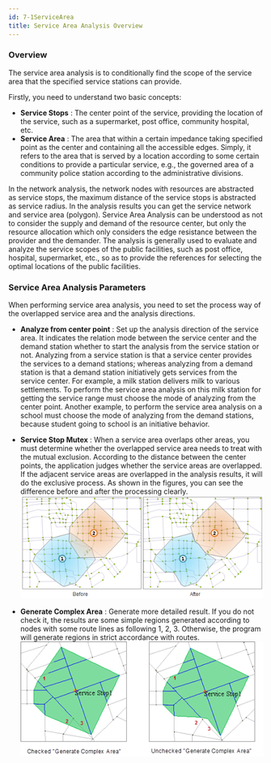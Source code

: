 ```yaml
---
id: 7-1ServiceArea
title: Service Area Analysis Overview
---
```

### Overview

The service area analysis is to conditionally find the scope of the service
area that the specified service stations can provide.

Firstly, you need to understand two basic concepts:

  * **Service Stops** : The center point of the service, providing the location of the service, such as a supermarket, post office, community hospital, etc.
  * **Service Area** : The area that within a certain impedance taking specified point as the center and containing all the accessible edges. Simply, it refers to the area that is served by a location according to some certain conditions to provide a particular service, e.g., the governed area of a community police station according to the administrative divisions.

In the network analysis, the network nodes with resources are abstracted as
service stops, the maximum distance of the service stops is abstracted as
service radius. In the analysis results you can get the service network and
service area (polygon). Service Area Analysis can be understood as not to
consider the supply and demand of the resource center, but only the resource
allocation which only considers the edge resistance between the provider and
the demander. The analysis is generally used to evaluate and analyze the
service scopes of the public facilities, such as post office, hospital,
supermarket, etc., so as to provide the references for selecting the optimal
locations of the public facilities.

### Service Area Analysis Parameters

When performing service area analysis, you need to set the process way of the overlapped service area and the analysis directions.

* **Analyze from center point** : Set up the analysis direction of the service area. It indicates the relation mode between the service center and the demand station whether to start the analysis from the service station or not. Analyzing from a service station is that a service center provides the services to a demand stations; whereas analyzing from a demand station is that a demand station initiatively gets services from the service center. For example, a milk station delivers milk to various settlements. To perform the service area analysis on this milk station for getting the service range must choose the mode of analyzing from the center point. Another example, to perform the service area analysis on a school must choose the mode of analyzing from the demand stations, because student going to school is an initiative behavior.
* **Service Stop Mutex** : When a service area overlaps other areas, you must determine whether the overlapped service area needs to treat with the mutual exclusion. According to the distance between the center points, the application judges whether the service areas are overlapped. If the adjacent service areas are overlapped in the analysis results, it will do the exclusive process. As shown in the figures, you can see the difference before and after the processing clearly.
![](img/OverlayServiceArea.png)  

* **Generate Complex Area** : Generate more detailed result. If you do not check it, the results are some simple regions generated according to nodes with some route lines as following 1, 2, 3. Otherwise, the program will generate regions in strict accordance with routes.
![](img/DetailRegionCompare.png)  
